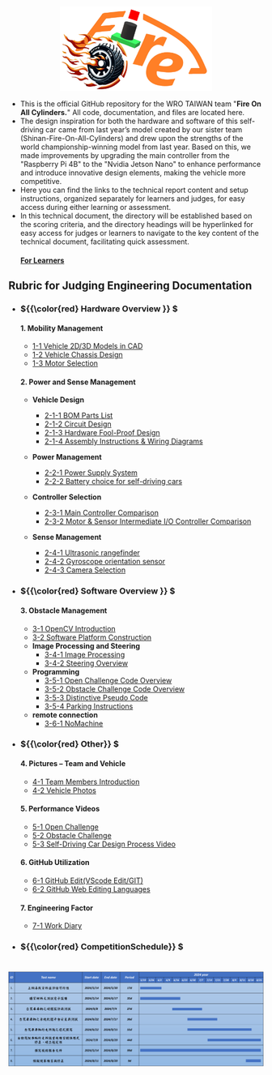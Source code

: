 <div align="center"><img src="./other/img/logo.png" width="300" alt=" logo"></div> 

- This is the official GitHub repository for the WRO TAIWAN team "__Fire On All Cylinders.__" All code, documentation, and files are located here.
- The design inspiration for both the hardware and software of this self-driving car came from last year’s model created by our sister team (Shinan-Fire-On-All-Cylinders) and drew upon the strengths of the world championship-winning model from last year. Based on this, we made improvements by upgrading the main controller from the "Raspberry Pi 4B" to the "Nvidia Jetson Nano" to enhance performance and introduce innovative design elements, making the vehicle more competitive.
- Here you can find the links to the technical report content and setup instructions, organized separately for learners and judges, for easy access during either learning or assessment. 
- In this technical document, the directory will be established based on the scoring criteria, and the directory headings will be hyperlinked for easy access for judges or learners to navigate to the key content of the technical document, facilitating quick assessment.  
    #### [For Learners](learners_contents.md)
## Rubric for Judging Engineering Documentation 
- ###  ${{\color{red} Hardware Overview }} $ 
  #### 1. Mobility Management
    * [1-1 Vehicle 2D/3D Models in CAD](models/Vehicle_2D_3D/README.md)
    * [1-2 Vehicle Chassis Design](schemes/Vehicle_Chassis_Design/README.md)
    * [1-3 Motor Selection](schemes/Motor/README.md)

    
  #### 2. Power and Sense Management
    - __Vehicle Design__
      - [2-1-1 BOM Parts List](schemes/Parts_List/README.md)
      - [2-1-2 Circuit Design](models/Circuit_Design/README.md)
      - [2-1-3 Hardware Fool-Proof Design](schemes/Fool-Proof-Design/README.md) 
      - [2-1-4 Assembly Instructions & Wiring Diagrams](schemes/Assembly_Instructions/README.md)    
      
    - __Power Management__
      - [2-2-1 Power Supply System](schemes/Power_Supply_System/README.md) 
      - [2-2-2 Battery choice for self-driving cars](schemes/Battery/README.md)  
   
    - __Controller Selection__
      - [2-3-1 Main Controller Comparison](other/Main_Controller_Choosing/README.md)
      - [2-3-2 Motor & Sensor Intermediate I/O Controller Comparison](other/Motor_Sensor_Controller_Choosing/README.md)
    - __Sense Management__
      - [2-4-1 Ultrasonic rangefinder](schemes/HC-SR04/README.md)
      - [2-4-2 Gyroscope orientation sensor](schemes/BNO055/README.md)
      - [2-4-3 Camera Selection](schemes/Camera/README.md)
  
- ### ${{\color{red} Software Overview }} $ 
  #### 3. Obstacle Management
    - [3-1 OpenCV Introduction](other/OpenCV/README.md)
    - [3-2 Software Platform Construction](src/System_Platform_Software/README.md)
    - __Image Processing and Steering__
      - [3-4-1 Image Processing](src/Image_Processing_and_Steering/Image_Processing/README.md)  
      - [3-4-2 Steering Overview](src/Image_Processing_and_Steering/Steering_overview/README.md) 
    - __Programming__
      - [3-5-1 Open Challenge Code Overview](src/Programming/Open_Challenge/README.md)
      - [3-5-2 Obstacle Challenge Code Overview](src/Programming/Obstacle_Challenge/README.md)
      - [3-5-3 Distinctive Pseudo Code](src/Distinctive_Pseudo_Code/README.md)
      - [3-5-4 Parking Instructions](src/park/park.md)
    - __remote connection__
      - [3-6-1 NoMachine](other/NoMachine/README.md)
- ### ${{\color{red} Other}} $
  #### 4. Pictures – Team and Vehicle
    - [4-1 Team Members Introduction](t-photos/README.md) 
    - [4-2 Vehicle Photos](v-photos/README.md)  
  #### 5. Performance Videos
    - [5-1 Open Challenge](video/Open_Challenge/video.md)
    - [5-2 Obstacle Challenge](video/Obstacle_Challenge/video.md)
    - [5-3 Self-Driving Car Design Process Video](video/ALL_video/video.md)
  #### 6. GitHub Utilization
    - [6-1 GitHub Edit(VScode Edit/GIT)](src/GitHub_Edit/README.md)
    - [6-2 GitHub Web Editing Languages](src/GitHub_Languages/README.md)  
  #### 7. Engineering Factor  
    - [7-1 Work Diary](other/work_diary/README.md)
- ### ${{\color{red} CompetitionSchedule}} $  
# <div align="center">![Competition Schedule Gantt](./other/img/gantt.png)</div> 

